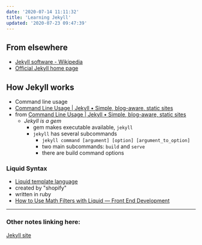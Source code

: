 ```yaml
---
date: '2020-07-14 11:11:32'
title: 'Learning Jekyll'
updated: '2020-07-23 09:47:39'
---
```

## From elsewhere
* [Jekyll software - Wikipedia](https://en.wikipedia.org/wiki/Jekyll_%28software%29)
* [Official Jekyll home page](https://jekyllrb.com/)

## How Jekyll works
* Command line usage
* [Command Line Usage &#124; Jekyll • Simple, blog-aware, static sites](https://jekyllrb.com/docs/usage/)
* from [Command Line Usage &#124; Jekyll • Simple, blog-aware, static sites](https://jekyllrb.com/docs/usage/)
  * *Jekyll is a gem*
    * gem makes executable available, `jekyll`
    * `jekyll` has several subcommands
      * `jekyll command [argument] [option] [argument_to_option]`
      * two main subcommands: `build` and `serve`
      * there are build command options

### Liquid Syntax
* [Liquid template language](https://shopify.github.io/liquid/)
* created by "shopify"
* written in ruby
* [How to Use Math Filters with Liquid — Front End Development](https://www.shopify.com/partners/blog/shopify-filters)

---
### Other notes linking here:

[Jekyll site](/Jekyll-site)
